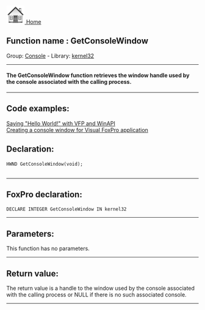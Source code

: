 [<img src="../../images/home.png"> Home ](https://github.com/VFPX/Win32API)  

## Function name : GetConsoleWindow
Group: [Console](../../functions_group.md#Console)  -  Library: [kernel32](../../libraries.md#kernel32)  
***  


#### The GetConsoleWindow function retrieves the window handle used by the console associated with the calling process.
***  


## Code examples:
[Saying "Hello World!" with VFP and WinAPI](../../samples/sample_119.md)  
[Creating a console window for Visual FoxPro application](../../samples/sample_474.md)  

## Declaration:
```foxpro  
HWND GetConsoleWindow(void);
  
```  
***  


## FoxPro declaration:
```foxpro  
DECLARE INTEGER GetConsoleWindow IN kernel32  
```  
***  


## Parameters:
This function has no parameters.   
***  


## Return value:
The return value is a handle to the window used by the console associated with the calling process or NULL if there is no such associated console.  
***  

